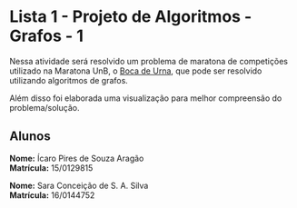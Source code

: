 # Lista 1 - Projeto de Algoritmos - Grafos - 1

Nessa atividade será resolvido um problema de maratona de competições utilizado
na Maratona UnB, o [Boca de Urna](https://codeforces.com/group/btcK4I5D5f/contest/244688/problem/C),
que pode ser resolvido utilizando algoritmos de grafos.

Além disso foi elaborada uma visualização para melhor compreensão do problema/solução.

## Alunos

**Nome:** Ícaro Pires de Souza Aragão<br>
**Matrícula:** 15/0129815

**Nome:** Sara Conceição de S. A. Silva<br>
**Matrícula:** 16/0144752

